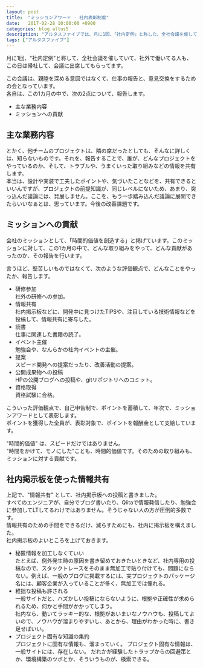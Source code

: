 ```yaml
---
layout: post
title:  "ミッションアワード - 社内表彰制度"
date:   2017-02-28 10:00:00 +0900
categories: blog altus5
description: "アルタスファイブでは、月に1回、「社内定例」と称した、全社会議を催しています。この会議の中で、ミッションに基づいた評価観点で、自己申告制で、ポイントを蓄積して、年次で、ミッションアワードとして表彰します。ポイントを獲得した全員が、表彰対象で、ポイントを報酬金として支給しています。"
tags: ["アルタスファイブ"]
---
```


月に1回、"社内定例"と称して、全社会議を催していて、社外で働いてる人も、この日は帰社して、会議に出席してもらってます。  

この会議は、親睦を深める意図ではなくて、仕事の報告と、意見交換をするための会となっています。  
各自は、この1カ月の中で、次の2点について、報告します。

* 主な業務内容
* ミッションへの貢献

## 主な業務内容
とかく、他チームのプロジェクトは、隣の席だったとしても、そんなに詳しくは、知らないものです。それを、報告することで、誰が、どんなプロジェクトをやっているのか、そして、トラブルや、うまくいった取り組みなどの情報を共有します。  
本当は、設計や実装で工夫したポイントや、気づいたことなどを、共有できるといいんですが、プロジェクトの前提知識が、同じレベルにないため、あまり、突っ込んだ議論には、発展しません。ここを、もう一歩踏み込んだ議論に展開できたらいいなぁとは、思っています。今後の改善課題です。

## ミッションへの貢献
会社のミッションとして、「時間的価値を創造する」と掲げています。このミッションに対して、この1カ月の中で、どんな取り組みをやって、どんな貢献があったのか、その報告を行います。
  
言うほど、堅苦しいものではなくて、次のような評価観点で、どんなことをやったか、報告します。  
* 研修参加  
社外の研修への参加。
* 情報共有  
社内掲示板などに、開発中に見つけたTIPSや、注目している技術情報などを投稿して、情報共有に寄与した。
* 読書  
仕事に関連した書籍の読了。
* イベント主催  
勉強会や、なんらかの社内イベントの主催。  
* 提案  
スピード開発への提案だったり、改善活動の提案。  
* 公開成果物への投稿  
HPの公開ブログへの投稿や、gitリポジトリへのコミット。
* 資格取得  
資格試験に合格。

こういった評価観点で、自己申告制で、ポイントを蓄積して、年次で、ミッションアワードとして表彰します。  
ポイントを獲得した全員が、表彰対象で、ポイントを報酬金として支給しています。  

"時間的価値" は、スピードだけではありません。  
"時間をかけて、モノにした"ことも、時間的価値です。そのための取り組みも、ミッションに対する貢献です。  

## 社内掲示板を使った情報共有
上記で、"情報共有" として、社内掲示板への投稿と書きました。  
すべてのエンジニアが、自分でブログ書いたり、Qiitaで情報発信したり、勉強会に参加してLTしてるわけではありません。そうじゃない人の方が圧倒的多数です。  
情報共有のための手間をできるだけ、減らすためにも、社内に掲示板を構えました。  
社内掲示板のよいところを上げておきます。
* 秘匿情報を加工しなくていい  
たとえば、例外発生時の原因を書き留めておきたいときなど、社内専用の投稿なので、スタックトレースをそのまま無加工で貼り付けても、問題にならない。例えば、一般のブログに掲載するには、実プロジェクトのパッケージ名には、顧客企業が入っていることが多く、無加工では憚れる。
* 稚拙な投稿も許される  
一般サイトだと、ハズかしい投稿にならないように、根拠や正確性が求められるため、何かと手間がかかってしまう。  
社内なら、動いてラッキー的な、根拠があいまいなノウハウも、投稿してよいので、ノウハウが溜まりやすいし、あとから、理由がわかった時に、書き足せばいい。
* プロジェクト固有な知識の集約  
プロジェクトに固有な情報も、溜まっていく。
プロジェクト固有な情報は、一般サイトには、存在しない。
だれかが経験したトラップからの回避策とか、環境構築のツボとか、そういうものが、検索できる。

